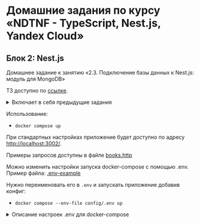 # Домашние задания по курсу «NDTNF - TypeScript, Nest.js, Yandex Cloud»

## Блок 2: Nest.js

Домашнее задание к занятию «2.3. Подключение базы данных к Nest.js: модуль для MongoDB»

ТЗ доступно по [ссылке](https://github.com/netology-code/ndtnf-homeworks/tree/master/008-nestjs-db).

<details>
<summary>Включает в себя предыдущие задания</summary>

<details>

<summary>Домашнее задание к занятию «2.2. Погружение в Nest.js»</summary>

ТЗ доступно по [ссылке](https://github.com/netology-code/ndtnf-homeworks/tree/master/006-nestjs-ext).
</details>

</details>

Использование:
* `docker compose up`

При стандартных настройках приложение будет доступно по адресу [http://localhost:3002/](http://localhost:3002/).

Примеры запросов доступны в файле [books.http](books-library/http/books.http)

Можно изменить настройки запуска docker-compose с помощью .env. Пример файла: [.env-example](config/.env.example)

Нужно переименовать его в `.env` и запускать приложение добавив конфиг:
* `docker compose --env-file config/.env up`

<details>
<summary>Описание настроек .env для docker-compose</summary>

* `DB_NAME` - название БД
* `DB_USERNAME` - имя пользователя
* `DB_PASSWORD` - имя пользователя

Важно! Вышеуказанные настройки корректно проинициализируются в MongoDB только при первом запуске.
Если в дальнейшем их изменить, то эффекта не будет. Для применения нужно будет очистить папку `db` и после этого запускать `docker-compose`

* `LIBRARY_SERVICE_PORT` - порт, по которому будет доступно приложение библиотека на локальном компьютере
* `MONGODB_PORT` - внешний порт для подключения к MongoDb
* `MONGO_EXPRESS_PORT` - внешний порт, по которому будет доступна админка MONGO EXPRESS
</details>


